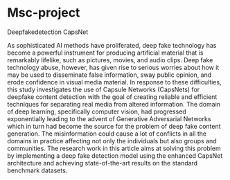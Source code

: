 # Msc-project
Deepfakedetection CapsNet

As sophisticated AI methods have proliferated, deep fake technology has become a powerful instrument for producing artificial material that is remarkably lifelike, such as pictures, movies, and audio clips. Deep fake technology abuse, however, has given rise to serious worries about how it may be used to disseminate false information, sway public opinion, and erode confidence in visual media material. In response to these difficulties, this study investigates the use of Capsule Networks (CapsNets) for deepfake content detection with the goal of creating reliable and efficient techniques for separating real media from altered information. The domain of deep learning, specifically computer vision, had progressed exponentially leading to the advent of Generative Adversarial Networks which in turn had become the source for the problem of deep fake content generation. The misinformation could cause a lot of conflicts in all the domains in practice affecting not only the individuals but also groups and communities. The research work in this article aims at solving this problem by implementing a deep fake detection model using the enhanced CapsNet architecture and achieving state-of-the-art results on the standard benchmark datasets.


